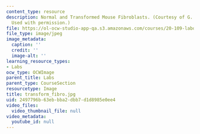 ```yaml
---
content_type: resource
description: Normal and Transformed Mouse Fibroblasts. (Courtesy of G. Stephen Martin.
  Used with permission.)
file: https://ol-ocw-studio-app-qa.s3.amazonaws.com/courses/20-109-laboratory-fundamentals-in-biological-engineering-fall-2007/2497796b63ebbba2dbb7d1d8985e0ee4_transform_fibro.jpg
file_type: image/jpeg
image_metadata:
  caption: ''
  credit: ''
  image-alt: ''
learning_resource_types:
- Labs
ocw_type: OCWImage
parent_title: Labs
parent_type: CourseSection
resourcetype: Image
title: transform_fibro.jpg
uid: 2497796b-63eb-bba2-dbb7-d1d8985e0ee4
video_files:
  video_thumbnail_file: null
video_metadata:
  youtube_id: null
---
```

